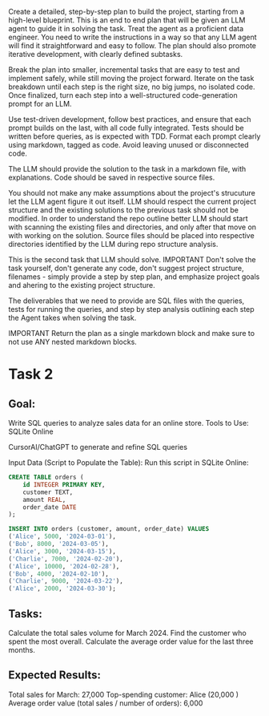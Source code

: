 Create a detailed, step-by-step plan to build the project, starting from a high-level blueprint.
This is an end to end plan that will be given an LLM agent to guide it in solving the task.
Treat the agent as a proficient data engineer.
You need to write the instructions in a way so that any LLM agent will find it straightforward and easy to follow. The plan should also promote iterative development, with clearly defined subtasks.

Break the plan into smaller, incremental tasks that are easy to test and implement safely, while still moving the project forward.
Iterate on the task breakdown until each step is the right size, no big jumps, no isolated code.
Once finalized, turn each step into a well-structured code-generation prompt for an LLM.

Use test-driven development, follow best practices, and ensure that each prompt builds on the last, with all code fully integrated.
Tests should be written before queries, as is expected with TDD.
Format each prompt clearly using markdown, tagged as code. Avoid leaving unused or disconnected code.

The LLM should provide the solution to the task in a markdown file, with explanations.
Code should be saved in respective source files.

You should not make any make assumptions about the project's strucuture let the LLM agent figure it out itself.
LLM should respect the current project structure and the existing solutions to the previous task should not be modified.
In order to understand the repo outline better LLM should start with scanning the existing files and directories, and only after that move on with working on the solution.
Source files should be placed into respective directories identified by the LLM during repo structure analysis.



This is the second task that LLM should solve.
IMPORTANT Don't solve the task yourself, don't generate any code, don't suggest project structure, filenames  - simply provide a step by step plan, and emphasize project goals and ahering to the existing project structure.

The deliverables that we need to provide are SQL files with the queries, tests for running the queries, and step by step analysis outlining each step the Agent takes when solving the task.

IMPORTANT Return the plan as a single markdown block and make sure to not use ANY nested markdown blocks.

# Task 2

## Goal:
Write SQL queries to analyze sales data for an online store.
Tools to Use:
SQLite Online


CursorAI/ChatGPT to generate and refine SQL queries


Input Data (Script to Populate the Table):
Run this script in SQLite Online:

```sql
CREATE TABLE orders (
    id INTEGER PRIMARY KEY,
    customer TEXT,
    amount REAL,
    order_date DATE
);

INSERT INTO orders (customer, amount, order_date) VALUES
('Alice', 5000, '2024-03-01'),
('Bob', 8000, '2024-03-05'),
('Alice', 3000, '2024-03-15'),
('Charlie', 7000, '2024-02-20'),
('Alice', 10000, '2024-02-28'),
('Bob', 4000, '2024-02-10'),
('Charlie', 9000, '2024-03-22'),
('Alice', 2000, '2024-03-30');
```


## Tasks:
Calculate the total sales volume for March 2024.
Find the customer who spent the most overall.
Calculate the average order value for the last three months.


## Expected Results:
Total sales for March: 27,000
Top-spending customer: Alice (20,000 )
Average order value (total sales / number of orders): 6,000
